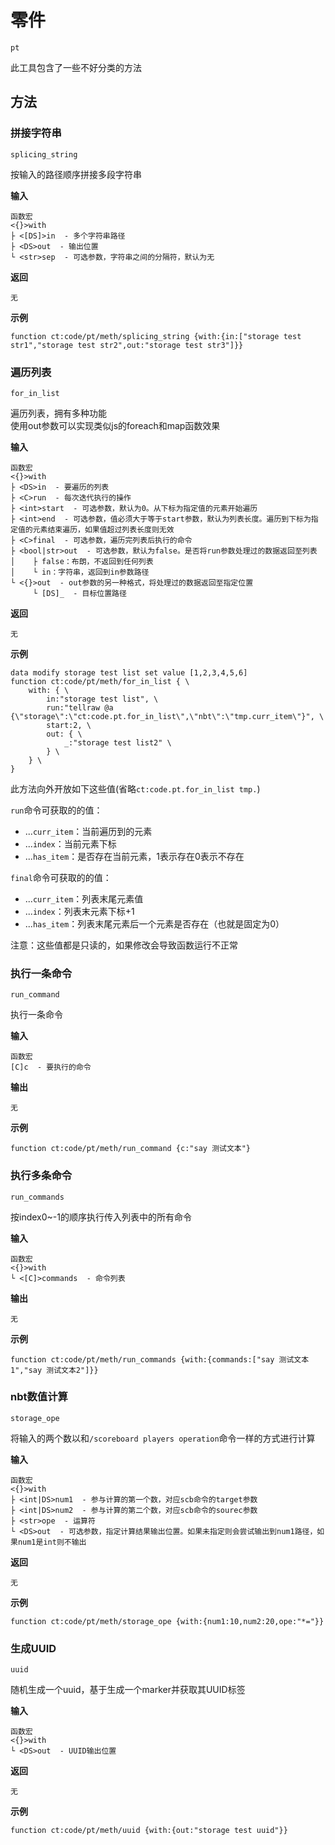 # 零件

`pt`

此工具包含了一些不好分类的方法

## 方法

### 拼接字符串
`splicing_string`

按输入的路径顺序拼接多段字符串

**输入**
```
函数宏
<{}>with
├ <[DS]>in  - 多个字符串路径
├ <DS>out  - 输出位置
└ <str>sep  - 可选参数，字符串之间的分隔符，默认为无
```

**返回**
```
无
```

**示例**
```
function ct:code/pt/meth/splicing_string {with:{in:["storage test str1","storage test str2",out:"storage test str3"]}}
```

### 遍历列表
`for_in_list`

遍历列表，拥有多种功能<br>
使用out参数可以实现类似js的foreach和map函数效果

**输入**
```
函数宏
<{}>with
├ <DS>in  - 要遍历的列表
├ <C>run  - 每次迭代执行的操作
├ <int>start  - 可选参数，默认为0。从下标为指定值的元素开始遍历
├ <int>end  - 可选参数，值必须大于等于start参数，默认为列表长度。遍历到下标为指定值的元素结束遍历，如果值超过列表长度则无效
├ <C>final  - 可选参数，遍历完列表后执行的命令
├ <bool|str>out  - 可选参数，默认为false。是否将run参数处理过的数据返回至列表
│    ├ false：布朗，不返回到任何列表
│    └ in：字符串，返回到in参数路径
└ <{}>out  - out参数的另一种格式，将处理过的数据返回至指定位置
     └ [DS]_  - 目标位置路径
```

**返回**
```
无
```

**示例**
```
data modify storage test list set value [1,2,3,4,5,6]
function ct:code/pt/meth/for_in_list { \
    with: { \
        in:"storage test list", \
        run:"tellraw @a {\"storage\":\"ct:code.pt.for_in_list\",\"nbt\":\"tmp.curr_item\"}", \
        start:2, \
        out: { \
            _:"storage test list2" \
        } \
    } \
}
```

此方法向外开放如下这些值(省略`ct:code.pt.for_in_list tmp.`)

`run`命令可获取的的值：
- ...`curr_item`：当前遍历到的元素
- ...`index`：当前元素下标
- ...`has_item`：是否存在当前元素，1表示存在0表示不存在

`final`命令可获取的的值：
- ...`curr_item`：列表末尾元素值
- ...`index`：列表末元素下标+1
- ...`has_item`：列表末尾元素后一个元素是否存在（也就是固定为0）

注意：这些值都是只读的，如果修改会导致函数运行不正常

### 执行一条命令
`run_command`

执行一条命令

**输入**
```
函数宏
[C]c  - 要执行的命令
```

**输出**
```
无
```

**示例**
```
function ct:code/pt/meth/run_command {c:"say 测试文本"}
```

### 执行多条命令
`run_commands`

按index0~-1的顺序执行传入列表中的所有命令

**输入**
```
函数宏
<{}>with
└ <[C]>commands  - 命令列表
```

**输出**
```
无
```

**示例**
```
function ct:code/pt/meth/run_commands {with:{commands:["say 测试文本1","say 测试文本2"]}}
```

### nbt数值计算
`storage_ope`

将输入的两个数以和`/scoreboard players operation`命令一样的方式进行计算

**输入**
```
函数宏
<{}>with
├ <int|DS>num1  - 参与计算的第一个数，对应scb命令的target参数
├ <int|DS>num2  - 参与计算的第二个数，对应scb命令的sourec参数
├ <str>ope  - 运算符
└ <DS>out  - 可选参数，指定计算结果输出位置。如果未指定则会尝试输出到num1路径，如果num1是int则不输出
```

**返回**
```
无
```


**示例**
```
function ct:code/pt/meth/storage_ope {with:{num1:10,num2:20,ope:"*="}}
```

### 生成UUID
`uuid`

随机生成一个uuid，基于生成一个marker并获取其UUID标签

**输入**
```
函数宏
<{}>with
└ <DS>out  - UUID输出位置
```

**返回**
```
无
```

**示例**
```
function ct:code/pt/meth/uuid {with:{out:"storage test uuid"}}
```